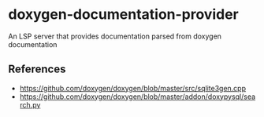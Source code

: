 # doxygen-documentation-provider
An LSP server that provides documentation parsed from doxygen documentation


## References
* https://github.com/doxygen/doxygen/blob/master/src/sqlite3gen.cpp
* https://github.com/doxygen/doxygen/blob/master/addon/doxypysql/search.py
